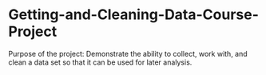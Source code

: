 # Getting-and-Cleaning-Data-Course-Project

Purpose of the project: 
Demonstrate the ability to collect, work with, and clean a data set so that it can be used for later analysis. 

